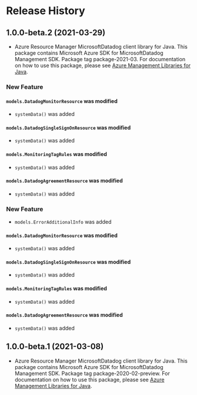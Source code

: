 # Release History

## 1.0.0-beta.2 (2021-03-29)

- Azure Resource Manager MicrosoftDatadog client library for Java. This package contains Microsoft Azure SDK for MicrosoftDatadog Management SDK.  Package tag package-2021-03. For documentation on how to use this package, please see [Azure Management Libraries for Java](https://aka.ms/azsdk/java/mgmt).

### New Feature

#### `models.DatadogMonitorResource` was modified

* `systemData()` was added

#### `models.DatadogSingleSignOnResource` was modified

* `systemData()` was added

#### `models.MonitoringTagRules` was modified

* `systemData()` was added

#### `models.DatadogAgreementResource` was modified

* `systemData()` was added

### New Feature

* `models.ErrorAdditionalInfo` was added

#### `models.DatadogMonitorResource` was modified

* `systemData()` was added

#### `models.DatadogSingleSignOnResource` was modified

* `systemData()` was added

#### `models.MonitoringTagRules` was modified

* `systemData()` was added

#### `models.DatadogAgreementResource` was modified

* `systemData()` was added

## 1.0.0-beta.1 (2021-03-08)

- Azure Resource Manager MicrosoftDatadog client library for Java. This package contains Microsoft Azure SDK for MicrosoftDatadog Management SDK.  Package tag package-2020-02-preview. For documentation on how to use this package, please see [Azure Management Libraries for Java](https://aka.ms/azsdk/java/mgmt).

